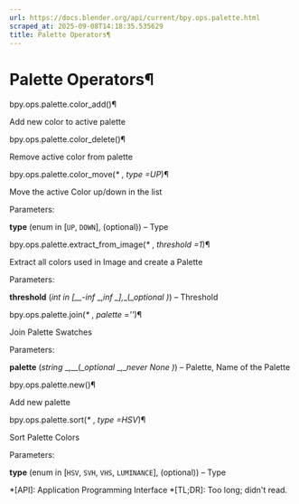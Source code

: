 ```yaml
---
url: https://docs.blender.org/api/current/bpy.ops.palette.html
scraped_at: 2025-09-08T14:18:35.535629
title: Palette Operators¶
---
```


# Palette Operators¶

bpy.ops.palette.color_add()¶

    

Add new color to active palette

bpy.ops.palette.color_delete()¶

    

Remove active color from palette

bpy.ops.palette.color_move(_*_ , _type =UP_)¶

    

Move the active Color up/down in the list

Parameters:

    

**type** (enum in [`UP`, `DOWN`], (optional)) – Type

bpy.ops.palette.extract_from_image(_*_ , _threshold =1_)¶

    

Extract all colors used in Image and create a Palette

Parameters:

    

**threshold** (_int in_ _[__-inf_ _,__inf_ _]__,__(__optional_ _)_) –
Threshold

bpy.ops.palette.join(_*_ , _palette =''_)¶

    

Join Palette Swatches

Parameters:

    

**palette** (_string_ _,__(__optional_ _,__never None_ _)_) – Palette, Name of
the Palette

bpy.ops.palette.new()¶

    

Add new palette

bpy.ops.palette.sort(_*_ , _type =HSV_)¶

    

Sort Palette Colors

Parameters:

    

**type** (enum in [`HSV`, `SVH`, `VHS`, `LUMINANCE`], (optional)) – Type

  *[API]: Application Programming Interface
  *[TL;DR]: Too long; didn't read.

